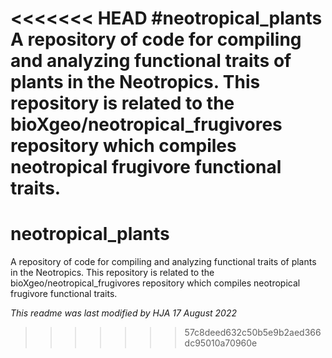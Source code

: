 <<<<<<< HEAD
#neotropical_plants
A repository of code for compiling and analyzing functional traits of plants in the Neotropics. This repository is related to the bioXgeo/neotropical_frugivores repository which compiles neotropical frugivore functional traits.
=======
# neotropical_plants
A repository of code for compiling and analyzing functional traits of plants in the Neotropics. This repository is related to the bioXgeo/neotropical_frugivores repository which compiles neotropical frugivore functional traits.

_This readme was last modified by HJA 17 August 2022_
>>>>>>> 57c8deed632c50b5e9b2aed366dc95010a70960e
